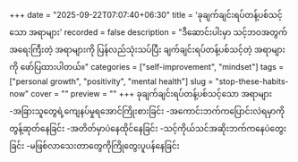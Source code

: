 +++
date = "2025-09-22T07:07:40+06:30"
title = 'ခုချက်ချင်းရပ်တန့်ပစ်သင့်သော အရာများ'
recorded = false
description = "ဒီဆောင်းပါးမှာ သင့်ဘဝအတွက် အရေးကြီးတဲ့ အရာများကို ပြန်လည်သုံးသပ်ပြီး ချက်ချင်းရပ်တန့်ပစ်သင့်တဲ့ အရာများကို ဖော်ပြထားပါတယ်။"
categories = ["self-improvement", "mindset"]
tags = ["personal growth", "positivity", "mental health"]
slug = "stop-these-habits-now"
cover = ""
preview = ""
+++
ခုချက်ချင်းရပ်တန့်ပစ်သင့်သော အရာများ
-အခြားသူတွေရဲ့ကျေနပ်မှုရအောင်ကြိုးစားခြင်း
-အကောင်းဘက်ကပြောင်းလဲရမှာကို တွန့်ဆုတ်နေခြင်း
-အတိတ်မှာပဲနေထိုင်နေခြင်း
-သင့်ကိုယ်သင်အဆိုးဘက်ကနေပဲတွေးခြင်း
-မဖြစ်လာသေးတာတွေကိုကြိုတွေးပူပန်နေခြင်း 